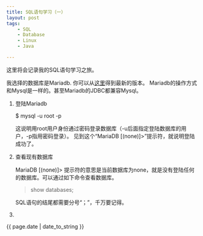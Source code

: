 ```yaml
---
title: SQL语句学习（一）
layout: post
tags:
    - SQL
    - Database
    - Linux
    - Java

---
```


这里将会记录我的SQL语句学习之旅。

我选择的数据库是Mariadb. 你可以从[这里](http://mariadb.org)得到最新的版本。
Mariadb的操作方式和Mysql是一样的。甚至Mariadb的JDBC都兼容Mysql。

1. 登陆Mariadb

	$ mysql -u root -p
	
	这说明用root用户身份通过密码登录数据库（-u后面指定登陆数据库的用户，-p指用密码登录）。
	见到这个“MariaDB [(none)]>”提示符，就说明登陆成功了。

2. 查看现有数据库

	MariaDB [(none)]> 提示符的意思是当前数据库为none，就是没有登陆任何的数据库。可以通过如下命令查看数据库。

	> show databases;

	SQL语句的结尾都需要分号“；”，千万要记得。
	
3. 



{{ page.date | date_to_string }}
